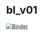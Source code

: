 # bl_v01
[![Binder](https://mybinder.org/badge_logo.svg)](https://mybinder.org/v2/gh/jjhaverinen/bl_v01/HEAD)
